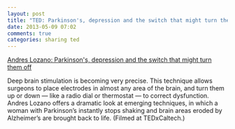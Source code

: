 ```yaml
---
layout: post
title: "TED: Parkinson's, depression and the switch that might turn them off - Andres Lozano (2013)"
date: 2013-05-09 07:02
comments: true
categories: sharing ted
---
```

[Andres Lozano: Parkinson's, depression and the switch that might turn them off](http://www.ted.com/talks/andres_lozano_parkinson_s_depression_and_the_switch_that_might_turn_them_off.html)


Deep brain stimulation is becoming very precise. This technique allows surgeons to place electrodes in almost any area of the brain, and turn them up or down — like a radio dial or thermostat — to correct dysfunction. Andres Lozano offers a dramatic look at emerging techniques, in which a woman with Parkinson’s instantly stops shaking and brain areas eroded by Alzheimer’s are brought back to life. (Filmed at TEDxCaltech.)

